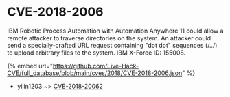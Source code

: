 # CVE-2018-2006

IBM Robotic Process Automation with Automation Anywhere 11 could allow a remote attacker to traverse directories on the system. An attacker could send a specially-crafted URL request containing "dot dot" sequences (/../) to upload arbitrary files to the system. IBM X-Force ID: 155008.

{% embed url="https://github.com/Live-Hack-CVE/full_database/blob/main/cves/2018/CVE-2018-2006.json" %}


* yilin1203 ~> [CVE-2018-20062](https://zeste.alice-snow.ru/2018/database/cve-2018-2006/cve-2018-20062-yilin1203)